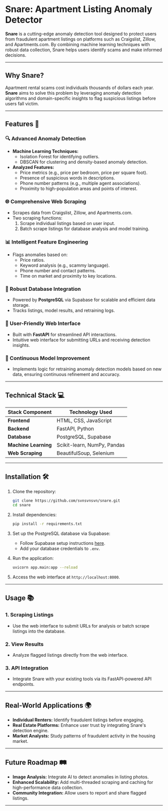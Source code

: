 # Snare: Apartment Listing Anomaly Detector

**Snare** is a cutting-edge anomaly detection tool designed to protect users from fraudulent apartment listings on platforms such as Craigslist, Zillow, and Apartments.com. By combining machine learning techniques with robust data collection, Snare helps users identify scams and make informed decisions.

---

## Why Snare?

Apartment rental scams cost individuals thousands of dollars each year. **Snare** aims to solve this problem by leveraging anomaly detection algorithms and domain-specific insights to flag suspicious listings before users fall victim.

---

## Features 🚀

### 🔍 Advanced Anomaly Detection
- **Machine Learning Techniques:**
  - Isolation Forest for identifying outliers.
  - DBSCAN for clustering and density-based anomaly detection.
- **Analyzed Features:**
  - Price metrics (e.g., price per bedroom, price per square foot).
  - Presence of suspicious words in descriptions.
  - Phone number patterns (e.g., multiple agent associations).
  - Proximity to high-population areas and points of interest.

### 🌐 Comprehensive Web Scraping
- Scrapes data from Craigslist, Zillow, and Apartments.com.
- Two scraping functions:
  1. Scrape individual listings based on user input.
  2. Batch scrape listings for database analysis and model training.

### 📊 Intelligent Feature Engineering
- Flags anomalies based on:
  - Price ratios.
  - Keyword analysis (e.g., scammy language).
  - Phone number and contact patterns.
  - Time on market and proximity to key locations.

### 💾 Robust Database Integration
- Powered by **PostgreSQL** via Supabase for scalable and efficient data storage.
- Tracks listings, model results, and retraining logs.

### 🌟 User-Friendly Web Interface
- Built with **FastAPI** for streamlined API interactions.
- Intuitive web interface for submitting URLs and receiving detection insights.

### 🔄 Continuous Model Improvement
- Implements logic for retraining anomaly detection models based on new data, ensuring continuous refinement and accuracy.

---

## Technical Stack 💻

| Stack Component   | Technology Used                |
|-------------------|--------------------------------|
| **Frontend**      | HTML, CSS, JavaScript          |
| **Backend**       | FastAPI, Python                |
| **Database**      | PostgreSQL, Supabase           |
| **Machine Learning** | Scikit-learn, NumPy, Pandas     |
| **Web Scraping**  | BeautifulSoup, Selenium        |

---

## Installation 🛠️

1. Clone the repository:
   ```bash
   git clone https://github.com/svnsvnsvn/snare.git
   cd snare
   ```

2. Install dependencies:
   ```bash
   pip install -r requirements.txt
   ```

3. Set up the PostgreSQL database via Supabase:
   - Follow Supabase setup instructions [here](https://supabase.com/).
   - Add your database credentials to `.env`.

4. Run the application:
   ```bash
   uvicorn app.main:app --reload
   ```

5. Access the web interface at `http://localhost:8000`.

---

## Usage 📚

### 1. Scraping Listings
- Use the web interface to submit URLs for analysis or batch scrape listings into the database.

### 2. View Results
- Analyze flagged listings directly from the web interface.

### 3. API Integration
- Integrate Snare with your existing tools via its FastAPI-powered API endpoints.

---

## Real-World Applications 🌍

- **Individual Renters:** Identify fraudulent listings before engaging.
- **Real Estate Platforms:** Enhance user trust by integrating Snare's detection engine.
- **Market Analysts:** Study patterns of fraudulent activity in the housing market.

---

## Future Roadmap 🛤️

- **Image Analysis:** Integrate AI to detect anomalies in listing photos.
- **Enhanced Scalability:** Add multi-threaded scraping and caching for high-performance data collection.
- **Community Integration:** Allow users to report and share flagged listings.

---
